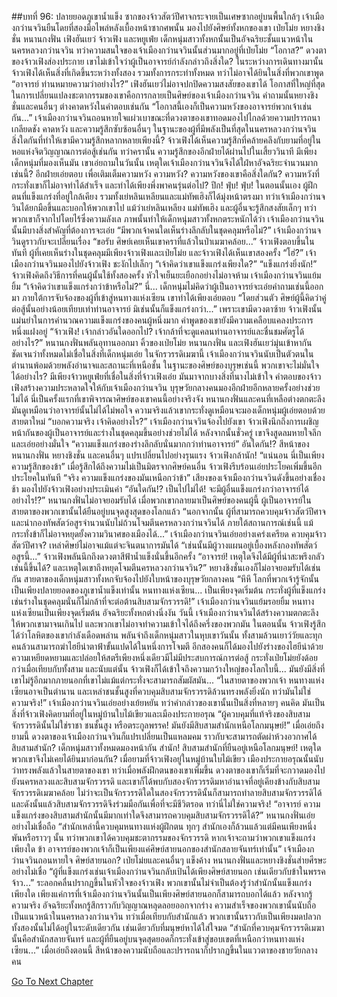 ##บทที่ 96: ปลายยอดภูเขาน้ำแข็ง
ซากของจ้าวสัตว์ปีศาจกระจายเป็นเศษซากอยู่บนพื้นใกล้ๆ
เจ้าเมืองกว่านจวินยืนโดยที่สองมือไพล่หลังเบื้องหน้าซากศพนั้น มองไปยังศิษย์ทั้งหกของเขา
เป่ยโม่ย หยางชิงชั่น หนานกงฟั่น เฟิงฮันเยว่ จ้าวเฟิง และหยูเฟ่ย
เด็กหนุ่มสาวทั้งหกนั้นเป็นอัจฉริยะชั้นแนวหน้าในนครหลวงกว่านจวิน ทว่าความสนใจของเจ้าเมืองกว่านจวินนั้นส่วนมากอยู่ที่เป่ยโม่ย
“โอกาส?”
ดวงตาของจ้าวเฟิงส่องประกาย เขาไม่เข้าใจว่าผู้เป็นอาจารย์กำลังกล่าวถึงสิ่งใด?
ในระหว่างการเดินทางมานั้น จ้าวเฟิงได้เห็นสิ่งที่เกิดขึ้นระหว่างทั้งสอง รวมทั้งการกระทำทั้งหมด ทว่าไม่อาจได้ยินในสิ่งที่พวกเขาพูด
“อาจารย์ ท่านหมายความว่าอย่างไร?” เฟิงฮันเยว่ไม่อาจปกปิดความสงสัยของเขาได้
โอกาสที่ใหญ่ที่สุดในการเปลี่ยนแปลงชะตากรรมของเขาคือการกลายเป็นศิษย์ของเจ้าเมืองกว่านจวิน คำถามนั้นหยางชิงชั่นและคนอื่นๆ ต่างคาดหวังในคำตอบเช่นกัน
“โอกาสนี้เองก็เป็นความหวังของอาจารย์พวกเจ้าเช่นกัน...” เจ้าเมืองกว่านจวินถอนหายใจแผ่วเบาขณะที่ดวงตาของเขาทอดมองไปไกลด้วยความปรารถนา เกลียดชัง คาดหวัง และความรู้สึกซับซ้อนอื่นๆ
ในฐานะของผู้ที่มีพลังเป็นที่สุดในนครหลวงกว่านจวิน สิ่งใดกันที่ทำให้เขามีความรู้สึกหลากหลายเพียงนี้?
จ้าวเฟิงได้เห็นความรู้สึกที่คล้ายคลึงกับยามที่อยู่ในหอแห่งจิตวิญญาณการต่อสู้เช่นกัน ทว่าครานั้น ความรู้สึกของอีกฝ่ายได้ผ่านไปในเสี้ยววินาที มีเพียงเด็กหนุ่มที่มองเห็นมัน
เขาเอ่ยถามในวันนั้น เหตุใดเจ้าเมืองกว่านจวินจึงได้ใฝ่หาอัจฉริยะจำนวนมากเช่นนี้?
อีกฝ่ายเอ่ยตอบ เพื่อเติมเต็มความหวัง
ความหวัง?
ความหวังของเขาคือสิ่งใดกัน? ความหวังที่กระทั่งเขาก็ไม่อาจทำได้สำเร็จ และทำได้เพียงพึ่งพาคนรุ่นต่อไป?
ปึก! ฟุ่บ! ฟุ่บ!
ในตอนนั้นเอง ผู้ฝึกตนที่แข็งแกร่งที่อยู่ใกล้เคียง รวมทั้งเย่หลินเหลียนและแม่ทัพเฮิงก็ได้มุ่งหน้าตรงมา ทว่าเจ้าเมืองกว่านจวินได้ยกมือขึ้นและบอกให้พวกเขาไป
แม้ว่าเย่หลินเหลียง แม่ทัพเฮิง และผู้อื่นจะรู้สึกสงสัยเล็กๆ ทว่าพวกเขาก็จากไปโดยไร้ซึ่งความลังเล
ภาพนั้นทำให้เด็กหนุ่มสาวทั้งหกตระหนักได้ว่า เจ้าเมืองกว่านจวินนั้นมีบางสิ่งสำคัญที่ต้องการจะเอ่ย
“มีพวกเจ้าคนใดเห็นร่างลึกลับในชุดคลุมหรือไม่?” เจ้าเมืองกว่านจวินดูราวกับจะเปลี่ยนเรื่อง
“ขอรับ ศิษย์เคยเห็นเขาคราที่แล้วในป่าเมฆาคล้อย...” จ้าวเฟิงตอบขึ้นในทันที
ผู้ที่เคยเห็นร่างในชุดคลุมมีเพียงจ้าวเฟิงและเป่ยโม่ย และจ้าวเฟิงได้เห็นเขาสองครั้ง
“โฮ่?”
เจ้าเมืองกว่านจวินมองไปยังจ้าวเฟิง ชะงักไปเล็กๆ
“เจ้าคิดว่าเขาแข็งแกร่งเพียงใด?”
“แข็งแกร่งยิ่งนัก!”
จ้าวเฟิงคิดถึงวิธีการที่คนผู้นั้นใช้ทั้งสองครั้ง หัวใจเย็นยะเยือกอย่างไม่อาจห้าม
เจ้าเมืองกว่านจวินแย้มยิ้ม
“เจ้าคิดว่าเขาแข็งแกร่งกว่าข้าหรือไม่?”
นี่...
เด็กหนุ่มไม่คิดว่าผู้เป็นอาจารย์จะเอ่ยคำถามเช่นนี้ออกมา ภายใต้การจับจ้องของผู้ที่เข้าสู่หนทางแห่งเซียน เขาทำได้เพียงเอ่ยตอบ
“โดยส่วนตัว ศิษย์ผู้นี้คิดว่าคู่ต่อสู้นั้นอย่างน้อยเทียบเท่าท่านอาจารย์ มิเช่นนั้นก็แข็งแกร่งกว่า...”
เพราะเขามีดวงตาซ้าย จ้าวเฟิงนั้นแม่นยำในการคำนวณความแข็งแกร่งของคนผู้หนึ่งมาก คำพูดของเขายังมีความเคลือบแคลงประการหนึ่งแฝงอยู่
“จ้าวเฟิง! เจ้ากล่าวอันใดออกไป? เจ้ากล้าที่จะดูแคลนท่านอาจารย์และชื่นชมศัตรูได้อย่างไร?” หนานกงฟั่นพลันอุทานออกมา
คิ้วของเป่ยโม่ย หนานกงฟั่น และเฟิงฮันเยว่มุ่นเข้าหากัน ชัดเจนว่าทั้งหมดไม่เชื่อในสิ่งที่เด็กหนุ่มเอ่ย
ในจักรวรรดิเมฆานี้ เจ้าเมืองกว่านจวินนับเป็นตัวตนในตำนานพ้อมด้วยพลังอำนาจและสถานะที่เหนือชั้น ในฐานะของศิษย์ของบุรุษเช่นนี้ พวกเขาจะไม่มั่นใจได้อย่างไร?
มีเพียงจ้าวหยูเฟ่ยที่เชื่อในสิ่งที่จ้าวเฟิงเอ่ย มันมาจากบางสิ่งที่นางไม่เข้าใจ
คำตอบของจ้าวเฟิงสร้างความประหลาดใจให้กับเจ้าเมืองกว่านจวิน บุรุษวัยกลางคนมองอีกฝ่ายอีกหลายครั้งอย่างช่วยไม่ได้ นี่เป็นครั้งแรกที่เขาพิจารณาศิษย์ของเขาคนนี้อย่างจริงจัง
หนานกงฟั่นและคนที่เหลือต่างตกตะลึง มันดูเหมือนว่าอาจารย์นั้นไม่ได้ไม่พอใจ ความจริงแล้วเขากระทั่งดูเหมือนจะมองเด็กหนุ่มผู้เอ่ยตอบด้วยสายตาใหม่
“บอกความจริง เจ้าคิดอย่างไร?” เจ้าเมืองกว่านจวินจ้องไปยังเขา
จ้าวเฟิงนึกถึงการเผชิญหน้ากันของผู้เป็นอาจารย์และร่างในชุดคลุมขึ้นอย่างช่วยไม่ได้
หลังจากนั้นชั่วครู่ เขาจึงสูดลมหายใจลึกและเอ่ยอย่างมั่นใจ
“ความแข็งแกร่งของร่างลึกลับนั่นมากกว่าท่านอาจารย์”
อันใดกัน!?
สีหน้าของหนานกงฟั่น หยางชิงชั่น และคนอื่นๆ แปรเปลี่ยนไปอย่างรุนแรง จ้าวเฟิงกล้านัก!
“แน่นอน นี่เป็นเพียงความรู้สึกของข้า” เมื่อรู้สึกได้ถึงความไม่เป็นมิตรจากศิษย์คนอื่น จ้าวเฟิงรีบร้อนเอ่ยประโยคเพิ่มขึ้นอีกประโยคในทันที
“จริง ความแข็งแกร่งของมันเหนือกว่าข้า” เสียงของเจ้าเมืองกว่านจวินดังขึ้นอย่างเชื่องช้า มองไปยังจ้าวเฟิงอย่างประเมินค่า
“อันใดกัน!? เป็นไปไม่ได้! จะมีผู้อื่นแข็งแกร่งกว่าอาจารย์ได้อย่างไร!?” หนานกงฟั่นไม่อาจยอมรับได้
เมื่อพวกเขากลายมาเป็นศิษย์ของคนผู้นี้ ผู้เป็นอาจารย์ในสายตาของพวกเขานั้นได้ยืนอยู่บนจุดสูงสุดของโลกแล้ว
“นอกจากนั้น ผู้ที่สามารถควบคุมจ้าวสัตว์ปีศาจและนำกองทัพสัตว์อสูรจำนวนนับไม่ถ้วนโจมตีนครหลวงกว่านจวินได้ ภายใต้สถานการณ์เช่นนี้ แม้กระทั่งข้าก็ไม่อาจหยุดยั้งความวินาศของเมืองได้...” เจ้าเมืองกว่านจวินเอ่ยอย่างเคร่งเครียด
ควบคุมจ้าวสัตว์ปีศาจ?
เหล่าศิษย์ไม่อาจแม้แต่จะจินตนาการมันได้
“เช่นนั้นมีผู้วางแผนอยู่เบื้องหลังกองทัพสัตว์อสูรนี้...” จ้าวเฟิงพลันนึกถึงดวงตาสีฟ้าน้ำแข็งนั่นขึ้นอีกครั้ง
“อาจารย์! เหตุใดจึงได้มีผู้ที่น่าสะพรึงกลัวเช่นนี้ขึ้นได้? และเหตุใดเขาถึงหยุดโจมตีนครหลวงกว่านจวิน?” หยางชิงชั่นเองก็ไม่อาจยอมรับได้เช่นกัน
สายตาของเด็กหนุ่มสาวทั้งหกจับจ้องไปยังใบหน้าของบุรุษวัยกลางคน
“หึหึ โลกที่พวกเจ้ารู้จักนั้นเป็นเพียงปลายยอดของภูเขาน้ำแข็งเท่านั้น หนทางแห่งเซียน... เป็นเพียงจุดเริ่มต้น กระทั่งผู้ที่แข็งแกร่งเช่นร่างในชุดคลุมนั่นก็ไม่กล้าที่จะต่อต้านสิบสามจักรวรรดิ!” เจ้าเมืองกว่านจวินแย้มรอยยิ้ม
หนทางแห่งเซียนเป็นเพียงจุดเริ่มต้น
อัจฉริยะทั้งหกต่างนิ่งงัน วันนี้ เจ้าเมืองกว่านจวินได้สร้างความตกตะลึงให้พวกเขามาจนเกินไป และพวกเขาไม่อาจทำความเข้าใจได้ถึงครึ่งของพวกมัน
ในตอนนั้น จ้าวเฟิงรู้สึกได้ว่าโลหิตของเขากำลังเดือดพล่าน พลันจำถึงเด็กหนุ่มสาวในหุบเขาวันนั้น ทั้งสามล้วนเยาว์วัยและทุกคนล้วนสามารถฆ่าไฮยีน่าตาฟ้าขั้นแปดได้ในหนึ่งการโจมตี อีกสองคนก็ได้มองไปยังร่างของไฮยีน่าด้วยความเหยียดหยามและปล่อยให้สตรีเพียงหนึ่งเดียวมีไม่มีประสบการณ์การต่อสู้
กระทั่งเป่ยโม่ยยังด้อยกว่าเมื่อเทียบกับทั้งสาม และนับแต่นั้น จ้าวเฟิงก็ได้เข้าใจถึงความกว้างใหญ่ของโลกใบนี้... มันยังมีสิ่งที่เขาไม่รู้อีกมากภายนอกที่เขาไม่แม้แต่กระทั่งจะสามารถสัมผัสมัน...
“ในสายตาของพวกเจ้า หนทางแห่งเซียนอาจเป็นตำนาน และเหล่าชนชั้นสูงที่ควบคุมสิบสามจักรวรรดิล้วนทรงพลังยิ่งนัก ทว่ามันไม่ใช่ความจริง!” เจ้าเมืองกว่านจวินเอ่ยอย่างเย้ยหยัน ทว่าคำกล่าวของเขานั้นเป็นสิ่งที่หลายๆ คนคิด
มันเป็นสิ่งที่จ้าวเฟิงคิดยามที่อยู่ในหมู่บ้านใบไม้เขียวและเมืองประกายอรุณ
“ผู้ควบคุมที่แท้จริงของสิบสามจักรวรรดินั้นไม่ใช่ราชา ชนชั้นสูง หรือตระกูลพรรค! มันยังมีสิบสามสำนักเหนือโลกมนุษย์!”
เมื่อเอ่ยถึงยามนี้ ดวงตาของเจ้าเมืองกว่านจวินก็แปรเปลี่ยนเป็นแหลมคม ราวกับจะสามารถตัดผ่าห้วงอวกาศได้
สิบสามสำนัก?
เด็กหนุ่มสาวทั้งหมดมองหน้ากัน
สำนัก!
สิบสามสำนักที่ยืนอยู่เหนือโลกมนุษย์!
เหตุใดพวกเขาจึงไม่เคยได้ยินมาก่อนกัน?
เมื่อยามที่จ้าวเฟิงอยู่ในหมู่บ้านใบไม้เขียว เมืองประกายอรุณนั้นนับว่าทรงพลังแล้วในสายตาของเขา ทว่าเมื่อพลังฝึกตนของเขาเพิ่มขึ้น ดวงตาของเขาก็เริ่มที่จะกวาดมองไปยังนครหลวงและสิบสามจักรวรรดิ และเขาก็ได้พบกับสองจักรวรรดิมหาอำนาจที่อยู่เคียงข้างกับสิบสามจักรวรรดิเมฆาคล้อย
ไม่ว่าจะเป็นจักรวรรดิใดในสองจักรวรรดินั้นก็สามารถทำลายสิบสามจักรวรรดิได้ และดังนั้นแล้วสิบสามจักรวรรดิจึงร่วมมือกันเพื่อที่จะมีชีวิตรอด
ทว่านี่ไม่ใช่ความจริง!
“อาจารย์ ความแข็งแกร่งของสิบสามสำนักนั้นมีมากเท่าใดจึงสามารถควบคุมสิบสามจักรวรรดิได้?” หนานกงฟั่นเอ่ยอย่างไม่เชื่อถือ
“สำนักเหล่านี้ควบคุมหนทางแห่งผู้ฝึกตน ทุกๆ สำนักเองก็ล้วนแล้วแต่มีคนเพียงหนึ่งพันหรือราวๆ นั้น ทว่าพวกเขาได้ควบคุมชะตากรรมของจักรวรรดิ หากเจ้าจะถามว่าพวกเขาแข็งแกร่งเพียงใด ข้า อาจารย์ของพวกเจ้าก็เป็นเพียงแค่ศิษย์สายนอกของสำนักสลายจันทร์เท่านั้น” เจ้าเมืองกว่านจวินถอนหายใจ
ศิษย์สายนอก?
เป่ยโม่ยและคนอื่นๆ แข็งค้าง หนานกงฟั่นและหยางชิงชั่นส่ายศีรษะอย่างไม่เชื่อ
“ผู้ที่แข็งแกร่งเช่นเจ้าเมืองกว่านจวินกลับเป้นได้เพียงศิษย์สายนอก เช่นเดียวกับข้าในพรรคจ้าว...”
ระลอกคลื่นปรากฏขึ้นในหัวใจของจ้าวเฟิง พวกเขานั้นไม่จำเป็นต้องรู้ว่าสำนักนั้นแข็งแกร่งเพียงใด เพียงแค่การที่เจ้าเมืองกว่านจวินนั้นเป็นเพียงศิษย์สายนอกก็สามารถบอกได้แล้ว
หลังจากรู้ความจริง อัจฉริยะทั้งหกรู้สึกราวกับวิญญาณหลุดลอยออกจากร่าง ความสำเร็จของพวกเขานั้นนับถือเป็นแนวหน้าในนครหลวงกว่านจวิน ทว่าเมื่อเทียบกับสำนักแล้ว พวกเขานั้นราวกับเป็นเพียงมดปลวก
ทั้งสองนั้นไม่ได้อยู่ในระดับเดียวกัน เช่นเดียวกับที่มนุษย์หาได้ใส่ใจมด
“สำนักที่ควบคุมจักรวรรดิเมฆานั้นคือสำนักสลายจันทร์ และผู้ที่ยืนอยู่บนจุดสุดยอดก็กระทั่งเข้าสู่ขอบเขตที่เหนือกว่าหนทางแห่งเซียน...” เมื่อเอ่ยถึงตอนนี้ สีหน้าของความนับถือและปรารถนาก็ปรากฏขึ้นในแววตาของชายวัยกลางคน



[Go To Next Chapter]( ./97.md)